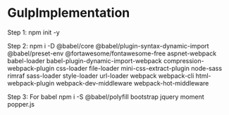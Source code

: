 # GulpImplementation

Step 1: 
npm init -y

Step 2: 
npm i -D @babel/core @babel/plugin-syntax-dynamic-import @babel/preset-env @fortawesome/fontawesome-free aspnet-webpack babel-loader babel-plugin-dynamic-import-webpack compression-webpack-plugin css-loader file-loader mini-css-extract-plugin node-sass rimraf sass-loader style-loader url-loader webpack webpack-cli html-webpack-plugin webpack-dev-middleware webpack-hot-middleware


Step 3: For babel
npm i -S @babel/polyfill bootstrap jquery moment popper.js
